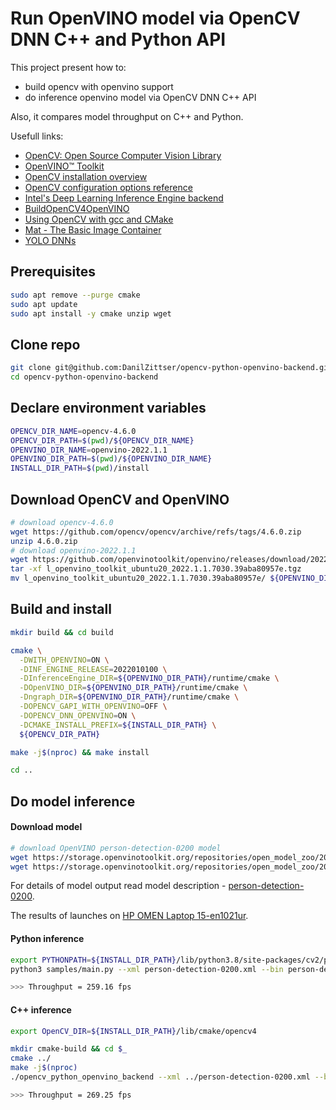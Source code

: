 # Run OpenVINO model via OpenCV DNN C++ and Python API

This project present how to:
- build opencv with openvino support
- do inference openvino model via OpenCV DNN C++ API

Also, it compares model throughput on C++ and Python. 

Usefull links:
- [OpenCV: Open Source Computer Vision Library](https://github.com/opencv/opencv)
- [OpenVINO™ Toolkit](https://github.com/openvinotoolkit/openvino)
- [OpenCV installation overview ](https://docs.opencv.org/4.x/d0/d3d/tutorial_general_install.html)
- [OpenCV configuration options reference](https://docs.opencv.org/4.x/db/d05/tutorial_config_reference.html)
- [Intel's Deep Learning Inference Engine backend](https://github.com/opencv/opencv/wiki/Intel%27s-Deep-Learning-Inference-Engine-backend)
- [BuildOpenCV4OpenVINO](https://github.com/opencv/opencv/wiki/BuildOpenCV4OpenVINO)
- [Using OpenCV with gcc and CMake](https://docs.opencv.org/4.x/db/df5/tutorial_linux_gcc_cmake.html)
- [Mat - The Basic Image Container](https://docs.opencv.org/4.x/d6/d6d/tutorial_mat_the_basic_image_container.html)
- [YOLO DNNs](https://docs.opencv.org/4.x/da/d9d/tutorial_dnn_yolo.html)

## Prerequisites
```bash
sudo apt remove --purge cmake
sudo apt update
sudo apt install -y cmake unzip wget
```

## Clone repo
```bash
git clone git@github.com:DanilZittser/opencv-python-openvino-backend.git
cd opencv-python-openvino-backend
```

## Declare environment variables
```bash
OPENCV_DIR_NAME=opencv-4.6.0
OPENCV_DIR_PATH=$(pwd)/${OPENCV_DIR_NAME}
OPENVINO_DIR_NAME=openvino-2022.1.1
OPENVINO_DIR_PATH=$(pwd)/${OPENVINO_DIR_NAME}
INSTALL_DIR_PATH=$(pwd)/install
```

## Download OpenCV and OpenVINO
```bash
# download opencv-4.6.0
wget https://github.com/opencv/opencv/archive/refs/tags/4.6.0.zip
unzip 4.6.0.zip
# download openvino-2022.1.1
wget https://github.com/openvinotoolkit/openvino/releases/download/2022.1.1/l_openvino_toolkit_ubuntu20_2022.1.1.7030.39aba80957e.tgz
tar -xf l_openvino_toolkit_ubuntu20_2022.1.1.7030.39aba80957e.tgz
mv l_openvino_toolkit_ubuntu20_2022.1.1.7030.39aba80957e/ ${OPENVINO_DIR_NAME}
```

## Build and install
```bash
mkdir build && cd build

cmake \
  -DWITH_OPENVINO=ON \
  -DINF_ENGINE_RELEASE=2022010100 \
  -DInferenceEngine_DIR=${OPENVINO_DIR_PATH}/runtime/cmake \
  -DOpenVINO_DIR=${OPENVINO_DIR_PATH}/runtime/cmake \
  -Dngraph_DIR=${OPENVINO_DIR_PATH}/runtime/cmake \
  -DOPENCV_GAPI_WITH_OPENVINO=OFF \
  -DOPENCV_DNN_OPENVINO=ON \
  -DCMAKE_INSTALL_PREFIX=${INSTALL_DIR_PATH} \
  ${OPENCV_DIR_PATH}

make -j$(nproc) && make install

cd ..
```

## Do model inference
#### Download model

```bash
# download OpenVINO person-detection-0200 model
wget https://storage.openvinotoolkit.org/repositories/open_model_zoo/2022.1/models_bin/3/person-detection-0200/FP32/person-detection-0200.xml
wget https://storage.openvinotoolkit.org/repositories/open_model_zoo/2022.1/models_bin/3/person-detection-0200/FP32/person-detection-0200.bin
```

For details of model output read model description - [person-detection-0200](https://github.com/openvinotoolkit/open_model_zoo/tree/master/models/intel/person-detection-0200).

The results of launches on [HP OMEN Laptop 15-en1021ur](https://support.hp.com/rs-en/document/c07994653).

#### Python inference
```bash
export PYTHONPATH=${INSTALL_DIR_PATH}/lib/python3.8/site-packages/cv2/python-3.8/:$PYTHONPATH
python3 samples/main.py --xml person-detection-0200.xml --bin person-detection-0200.bin --video person.mp4

>>> Throughput = 259.16 fps
```

#### C++ inference
```bash
export OpenCV_DIR=${INSTALL_DIR_PATH}/lib/cmake/opencv4

mkdir cmake-build && cd $_
cmake ../
make -j$(nproc)
./opencv_python_openvino_backend --xml ../person-detection-0200.xml --bin ../person-detection-0200.bin --video ../person.mp4

>>> Throughput = 269.25 fps
```



